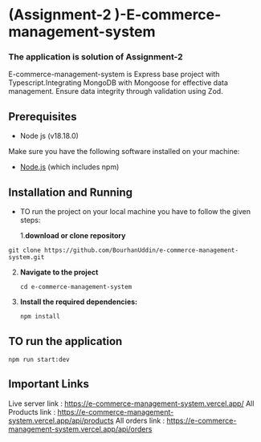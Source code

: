 # (Assignment-2 )-E-commerce-management-system

### The application is solution of Assignment-2

E-commerce-management-system is Express base project with Typescript.Integrating MongoDB with Mongoose for effective data management. Ensure data integrity through validation using Zod.

## Prerequisites

- Node js (v18.18.0)

Make sure you have the following software installed on your machine:

- [Node.js](https://nodejs.org/en/download/) (which includes npm)

## Installation and Running

- TO run the project on your local machine you have to follow the given steps:

  1.**download or clone repository**

```git bash
git clone https://github.com/BourhanUddin/e-commerce-management-system.git

```

2. **Navigate to the project**
   ```git bash
   cd e-commerce-management-system
   ```
3. **Install the required dependencies:**

   ```git bash
   npm install
   ```

## TO run the application

```git bash
npm run start:dev
```

## Important Links

Live server link : https://e-commerce-management-system.vercel.app/
All Products link : https://e-commerce-management-system.vercel.app/api/products
All orders link : https://e-commerce-management-system.vercel.app/api/orders
